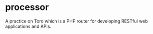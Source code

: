 processor
=========

A practice on Toro which is a PHP router for developing RESTful web applications and APIs.

